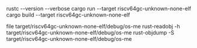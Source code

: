 rustc --version --verbose
cargo run --target riscv64gc-unknown-none-elf
cargo build --target riscv64gc-unknown-none-elf

file target/riscv64gc-unknown-none-elf/debug/os-me
rust-readobj -h target/riscv64gc-unknown-none-elf/debug/os-me
rust-objdump -S target/riscv64gc-unknown-none-elf/debug/os-me

